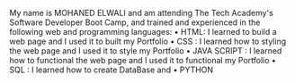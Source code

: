 My name is MOHANED ELWALI and am attending The Tech Academy's Software Developer Boot Camp, and trained and experienced in the following web and programming languages:
• HTML: I learned to build a web page and I used it to built my Portfolio
• CSS : I learned how to styling the web page and I used it to style my Portfolio
• JAVA SCRIPT : I learned how to functional the web page and I used it to functional my Portfolio
• SQL : I learned how to create DataBase and
• PYTHON
